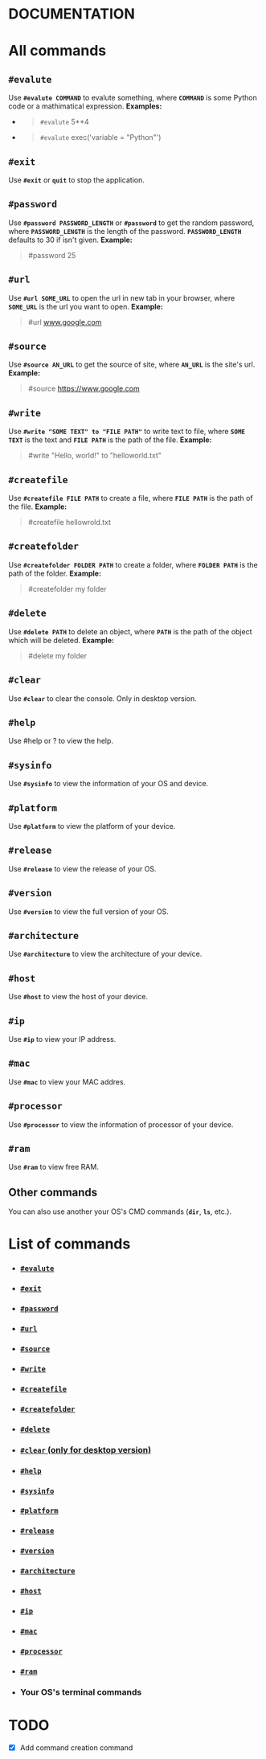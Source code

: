 # DOCUMENTATION
# All commands
## `#evalute`
Use **`#evalute COMMAND`** to evalute something, 
where **`COMMAND`** is some Python code or a mathimatical expression. **Examples:**
- > `#evalute` 5**4
- > `#evalute` exec('variable = "Python"')
## `#exit` 
Use **`#exit`** or **`quit`** to stop the application. 
## `#password`
Use **`#password PASSWORD_LENGTH`** or **`#password`** to get the random password, 
where **`PASSWORD_LENGTH`** is the length of the password. **`PASSWORD_LENGTH`** defaults to 30 if isn't given. **Example:**
> #password 25
## `#url`
Use **`#url SOME_URL`** to open the url in new tab in your browser, 
where **`SOME_URL`** is the url you want to open. **Example:**
> #url www.google.com
## `#source`
Use **`#source AN_URL`** to get the source of site, 
where **`AN_URL`** is the site's url. **Example:**
> #source https://www.google.com
## `#write`
Use **`#write "SOME TEXT" to "FILE PATH"`** to write text to file, 
where **`SOME TEXT`** is the text and **`FILE PATH`** is the path of the file. **Example:**
> #write "Hello, world!" to "helloworld.txt"
## `#createfile`
Use **`#createfile FILE PATH`** to create a file, 
where **`FILE PATH`** is the path of the file. **Example:**
> #createfile hellowrold.txt
## `#createfolder`
Use **`#createfolder FOLDER PATH`** to create a folder, 
where **`FOLDER PATH`** is the path of the folder. **Example:**
> #createfolder my folder
## `#delete`
Use **`#delete PATH`** to delete an object, 
where **`PATH`** is the path of the object which will be deleted. **Example:**
> #delete my folder
## `#clear`
Use **`#clear`** to clear the console. Only in desktop version.
## `#help`
Use #help or ? to view the help.
## `#sysinfo`
Use **`#sysinfo`** to view the information of your OS and device.
## `#platform`
Use **`#platform`** to view the platform of your device.
## `#release`
Use **`#release`** to view the release of your OS.
## `#version`
Use **`#version`** to view the full version of your OS.
## `#architecture`
Use **`#architecture`** to view the architecture of your device.
## `#host`
Use **`#host`** to view the host of your device.
## `#ip`
Use **`#ip`** to view your IP address.
## `#mac`
Use **`#mac`** to view your MAC addres.
## `#processor`
Use **`#processor`** to view the information of processor of your device.
## `#ram`
Use **`#ram`** to view free RAM.
## Other commands
You can also use another your OS's CMD commands (**`dir`**, **`ls`**, etc.).
# List of commands
- ### [`#evalute`](https://github.com/Kastet6398/BCMD#evalute "#evalute")
- ### [`#exit`](https://github.com/Kastet6398/BCMD#exit "#exit")
- ### [`#password`](https://github.com/Kastet6398/BCMD#password "#password")
- ### [`#url`](https://github.com/Kastet6398/BCMD#url "#url")
- ### [`#source`](https://github.com/Kastet6398/BCMD#source "#source")
- ### [`#write`](https://github.com/Kastet6398/BCMD#write "#write")
- ### [`#createfile`](https://github.com/Kastet6398/BCMD#createfile "#createfile")
- ### [`#createfolder`](https://github.com/Kastet6398/BCMD#createfolder "#createfolder")
- ### [`#delete`](https://github.com/Kastet6398/BCMD#delete "#delete")
- ### [`#clear` (only for desktop version)](https://github.com/Kastet6398/BCMD#clear "#clear")
- ### [`#help`](https://github.com/Kastet6398/BCMD#help "#help")
- ### [`#sysinfo`](https://github.com/Kastet6398/BCMD#sysinfo "#sysinfo")
- ### [`#platform`](https://github.com/Kastet6398/BCMD#platform "#platform")
- ### [`#release`](https://github.com/Kastet6398/BCMD#release "#release")
- ### [`#version`](https://github.com/Kastet6398/BCMD#version "#version")
- ### [`#architecture`](https://github.com/Kastet6398/BCMD#architecture "#architecture")
- ### [`#host`](https://github.com/Kastet6398/BCMD#host "#host")
- ### [`#ip`](https://github.com/Kastet6398/BCMD#ip "#ip")
- ### [`#mac`](https://github.com/Kastet6398/BCMD#mac "#mac")
- ### [`#processor`](https://github.com/Kastet6398/BCMD#processor "#processor")
- ### [`#ram`](https://github.com/Kastet6398/BCMD#ram "#ram")
- ### Your OS's terminal commands

# TODO

- [x] Add command creation command
